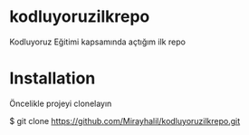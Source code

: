 # kodluyoruzilkrepo
Kodluyoruz Eğitimi kapsamında açtığım ilk repo

# Installation
Öncelikle projeyi clonelayın

$ git clone https://github.com/Mirayhalil/kodluyoruzilkrepo.git
